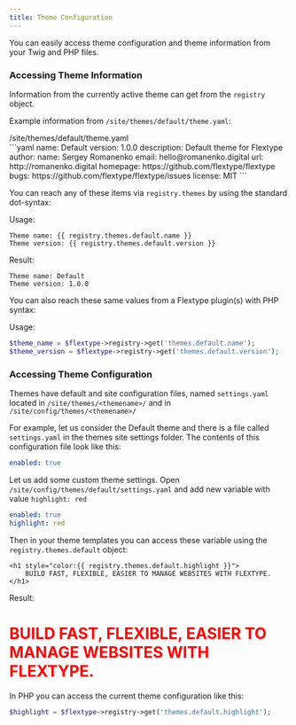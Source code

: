```yaml
---
title: Theme Configuration
---
```


You can easily access theme configuration and theme information from your Twig and PHP files.

### Accessing Theme Information

Information from the currently active theme can get from the `registry` object.

Example information from `/site/themes/default/theme.yaml`:

<div class="file-header"><i class="far fa-file-alt"></i> /site/themes/default/theme.yaml</div>
```yaml
name: Default
version: 1.0.0
description: Default theme for Flextype
author:
  name: Sergey Romanenko
  email: hello@romanenko.digital
  url: http://romanenko.digital
homepage: https://github.com/flextype/flextype
bugs: https://github.com/flextype/flextype/issues
license: MIT
```

You can reach any of these items via `registry.themes` by using the standard dot-syntax:

Usage:

```twig
Theme name: {{ registry.themes.default.name }}
Theme version: {{ registry.themes.default.version }}
```

Result:

```twig
Theme name: Default
Theme version: 1.0.0
```

You can also reach these same values from a Flextype plugin(s) with PHP syntax:

Usage:

```php
$theme_name = $flextype->registry->get('themes.default.name');
$theme_version = $flextype->registry->get('themes.default.version');
```

### Accessing Theme Configuration

Themes have default and site configuration files, named `settings.yaml` located in `/site/themes/<themename>/` and in `/site/config/themes/<themename>/`

For example, let us consider the Default theme and there is a file called `settings.yaml` in the themes site settings folder. The contents of this configuration file look like this:

```yaml
enabled: true
```

Let us add some custom theme settings. Open `/site/config/themes/default/settings.yaml` and add new variable with value `highlight: red`

```yaml
enabled: true
highlight: red
```

Then in your theme templates you can access these variable using the `registry.themes.default` object:

```twig
<h1 style="color:{{ registry.themes.default.highlight }}">
    BUILD FAST, FLEXIBLE, EASIER TO MANAGE WEBSITES WITH FLEXTYPE.
</h1>
```

Result:

<h1 style="color:red">BUILD FAST, FLEXIBLE, EASIER TO MANAGE WEBSITES WITH FLEXTYPE.</h1>


In PHP you can access the current theme configuration like this:

```php
$highlight = $flextype->registry->get('themes.default.highlight');
```
